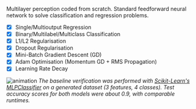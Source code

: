 Multilayer perception coded from scratch. Standard feedforward neural network to solve classification and regression problems.

- [x] Single/Multioutput Regression
- [x] Binary/Multilabel/Multiclass Classification
- [x] L1/L2 Regularisation
- [x] Dropout Regularisation
- [x] Mini-Batch Gradient Descent (GD)
- [x] Adam Optimisation (Momentum GD + RMS Propagation)
- [x] Learning Rate Decay

![animation](https://github.com/obdwinston/Multilayer-Perceptron/assets/104728656/93a4f80a-54dc-4258-9bf5-b6e4d68c7b36)
_The baseline verification was performed with [Scikit-Learn's MLPClassifier](https://scikit-learn.org/stable/modules/generated/sklearn.neural_network.MLPClassifier.html) on a generated dataset (3 features, 4 classes). Test accuracy scores for both models were about 0.9, with comparable runtimes._
